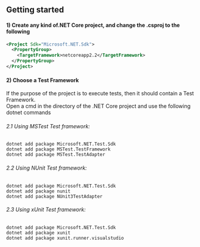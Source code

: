 ## Getting started

#### 1) Create any kind of.NET Core project, and change the .csproj to the following

```xml
<Project Sdk="Microsoft.NET.Sdk">
  <PropertyGroup>
    <TargetFramework>netcoreapp2.2</TargetFramework>
  </PropertyGroup>
</Project>
```

#### 2) Choose a Test Framework

If the purpose of the project is to execute tests, then it should contain a Test Framework.   
Open a cmd in the directory of the .NET Core project and use the following dotnet commands

###### 2.1 Using MSTest Test framework:
```console
dotnet add package Microsoft.NET.Test.Sdk
dotnet add package MSTest.TestFramework
dotnet add package MSTest.TestAdapter
```

###### 2.2 Using NUnit Test framework:
```console
dotnet add package Microsoft.NET.Test.Sdk
dotnet add package nunit
dotnet add package NUnit3TestAdapter
```

###### 2.3 Using xUnit Test framework:
```console
dotnet add package Microsoft.NET.Test.Sdk
dotnet add package xunit
dotnet add package xunit.runner.visualstudio
```

